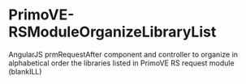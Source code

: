 # PrimoVE-RSModuleOrganizeLibraryList
AngularJS prmRequestAfter component and controller to organize in alphabetical order the libraries listed in PrimoVE RS request module (blankILL)
